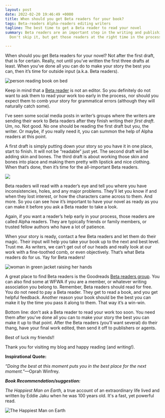 ```yaml
---
layout: post
date: 2022-02-20 19:46:49 +0000
title: When should you get Beta readers for your book?
tags: Beta-readers Alpha-readers editing writers
tagline: The best time to get a Beta reader to read your novel
summary: Beta readers are an important step in the writing and publishing of a book.
  Don't skip it, but get those readers at the right time in the process.

---
```

When should you get Beta readers for your novel? Not after the first draft, that is for certain. Really, not until you’ve written the first three drafts at least. When you’ve done all you can do to make your story the best you can, then it’s time for outside input (a.k.a. Beta readers).

![person reading book on bed](https://images.unsplash.com/photo-1584306739544-4d6ec643a1f6?ixlib=rb-1.2.1&ixid=MnwxMjA3fDB8MHxzZWFyY2h8MTF8fHJlYWRpbmclMjBhJTIwYm9va3xlbnwwfHwwfHw%3D&w=1000&q=80)

Keep in mind that a [Beta reader](https://thewritepractice.com/Beta-readers-definition/ "Beta reader") is not an editor. So you definitely do not want to ask them to read your work too early in the process, nor should you expect them to comb your story for grammatical errors (although they will naturally catch some).

I’ve seen some social media posts in writer’s groups where the writers are sending their work to Beta readers after they finish writing their _first draft_. Um, no. Not good. No one should be reading the first draft but you, the writer. Or maybe, if you really need it, you can summon the help of Alpha readers at this point.

A first draft is simply putting down your story so you have it in one place, start to finish. It will not be “readable” just yet. The second draft will be adding skin and bones. The third draft is about working those skin and bones into place and making them pretty with lipstick and nice clothing. When that’s done, then it’s time for the all-important Beta readers.

![](https://media.istockphoto.com/photos/party-dog-picture-id525497677?b=1&k=20&m=525497677&s=170667a&w=0&h=8KsBomcGjSVjdS92I0Q8rcN5j3l5imqa-P4v1aCM43w=)

Beta readers will read with a reader’s eye and tell you where you have inconsistencies, holes, and any major problems. They’ll let you know if and when they lost interest, or how the characters came across to them. And more. So you can see how it’s important to have your novel as ready as you can make it before you ask a Beta reader to take a look.

Again, if you want a reader’s help early in your process, those readers are called Alpha readers. They are typically friends or family members, or trusted fellow authors who have a lot of patience.

When your story is ready, contact a few Beta readers and let them do their magic. Their input will help you take your book up to the next and best level. Trust me. As writers, we can’t get out of our heads and really look at our work with a fine-toothed comb, or even objectively. That’s what Beta readers do for us. Yay for Beta readers!

![woman in green jacket raising her hands](https://images.unsplash.com/photo-1545315003-c5ad6226c272?ixlib=rb-1.2.1&ixid=MnwxMjA3fDB8MHxzZWFyY2h8MXx8Y2VsZWJyYXRlfGVufDB8fDB8fA%3D%3D&w=1000&q=80)

A great place to find Beta readers is the Goodreads [Beta readers group](https://www.goodreads.com/group/show/50920-beta-reader-group "Beta readers group"). You can also find some at WFWA if you are a member, or whatever writing association you belong to. Remember, Beta readers should read for free. You do not need to pay a Beta reader. They get to read a book, and you get helpful feedback. Another reason your book should be the best you can make it by the time you pass it along to them. That way it’s a win-win.

Bottom line: don’t ask a Beta reader to read your work too soon. You need them after you’ve done all you can to make your story the best you can make it up to that point. After the Beta readers (you’ll want several) do their thang, have your final work edited, then send it off to publishers or agents.

Best of luck my friends!!

Thank you for visiting my blog and happy reading (and writing!).

**Inspirational Quote:**

_“Doing the best at this moment puts you in the best place for the next moment.”_—Oprah Winfrey.

**_Book Recommendation/suggestion:_**

_The Happiest Man on Earth,_ a true account of an extraordinary life lived and written by Eddie Jaku when he was 100 years old. It's a fast, yet powerful read.

![The Happiest Man on Earth](https://i.gr-assets.com/images/S/compressed.photo.goodreads.com/books/1595373758l/53239311._SY475_.jpg)